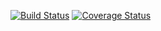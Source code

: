 [![Build Status](https://travis-ci.org/terma/logb.svg)](https://travis-ci.org/terma/logb) [![Coverage Status](https://coveralls.io/repos/terma/logb/badge.svg)](https://coveralls.io/r/terma/logb)

